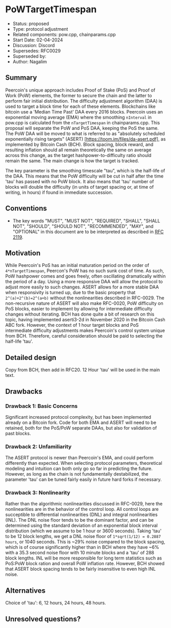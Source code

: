 # PoWTargetTimespan

- Status: proposed
- Type: protocol adjustment
- Related components: pow.cpp, chainparams.cpp
- Start Date: 02-04-2024
- Discussion: Discord
- Supersedes: RFC0029
- Superseded by:
- Author: Nagalim

## Summary

Peercoin's unique approach includes Proof of Stake (PoS) and Proof of Work (PoW) elements, the former to secure the chain and the latter to perform fair initial distribution.
The difficulty adjustment algorithm (DAA) is used to target a block time for each of these elements.
Blockchains like bitcoin use a 'Median Time Past' DAA every 2016 blocks.
Peercoin uses an exponential moving average (EMA) where the smoothing `nInterval` in pow.cpp is calculated from the `nTargetTimespan` in chainparams.cpp.
This proposal will separate the PoW and PoS DAA, keeping the PoS the same.
The PoW DAA will be moved to what is referred to as "absolutely scheduled exponentially rising targets" (ASERT) [https://toom.im/files/da-asert.pdf], as implemented by Bitcoin Cash (BCH).
Block spacing, block reward, and resulting inflation should all remain theoretically the same on average across this change, as the target hashpower-to-difficulty ratio should remain the same.
The main change is how the target is tracked.

The key parameter is the smoothing timescale "tau", which is the half-life of the DAA.
This means that the PoW difficulty will be cut in half after the time 'tau' has passed with no PoW block.
It also means that 'tau' number of blocks will double the difficulty (in units of target spacing or, at time of writing, in hours) if found in immediate succession.

## Conventions
- The key words "MUST", "MUST NOT", "REQUIRED", "SHALL", "SHALL NOT", "SHOULD", "SHOULD NOT", "RECOMMENDED", "MAY", and "OPTIONAL" in this document are to be interpreted as described in [RFC 2119](http://tools.ietf.org/html/rfc2119).

## Motivation

While Peercoin's PoS has an initial maturation period on the order of `4*nTargetTimespan`, Peercon's PoW has no such sunk cost of time.
As such, PoW hashpower comes and goes freely, often oscillating dramatically within the period of a day.
Using a more responsive DAA will allow the protocol to adjust more easily to such changes.
ASERT allows for a more stable DAA when responsivity is turned up, due to the basic property that `2^(a)+2^(b)=2^(a+b)` without the nonlinearities described in RFC-0029.
The non-recursive nature of ASERT will also make RFC-0020, PoW difficulty on PoS blocks, easier to implement by allowing for intermediate difficulty changes without iterating.
BCH has done quite a bit of research on this topic, having implemented aserti3-2d in November 2020 in the Bitcoin Cash ABC fork.
However, the context of 1 hour target blocks and PoS intermediate difficulty adjustments makes Peercoin's control system unique from BCH.
Therefore, careful consideration should be paid to selecting the half-life 'tau'.

## Detailed design

Copy from BCH, then add in RFC20.
12 Hour 'tau' will be used in the main text.

## Drawbacks

### Drawback 1: Basic Concerns

Significant increased protocol complexity, but has been implemented already on a Bitcoin fork.
Code for both EMA and ASERT will need to be retained, both for the PoS/PoW separate DAAs, but also for validation of past blocks.

### Drawback 2: Unfamiliarity

The ASERT protocol is newer than Peercoin's EMA, and could perform differently than expected.
When selecting protocol parameters, theoretical modeling and intuition can both only go so far in predicting the future.
However, as long as the chain is not fundamentally destabilized, the parameter 'tau' can be tuned fairly easily in future hard forks if necessary.

### Drawback 3: Nonlinearity

Rather than the algorithmic nonlinearities discussed in RFC-0029, here the nonlinearities are in the behavior of the control loop.
All control loops are succeptible to differential nonlinearities (DNL) and integral nonlinearities (INL).
The DNL noise floor tends to be the dominant factor, and can be determined using the standard deviation of an exponential block interval distribution (which we assume to be 1 hour or 3600 seconds).
Taking 'tau' to be 12 block lengths, we get a DNL noise floor of `1*sqrt(1/12) = 0.2887 hours`, or 1040 seconds.
This is ~29% noise compared to the block spacing, which is of course significantly higher than in BCH where they have ~6% with a 35.3 second noise floor with 10 minute blocks and a 'tau' of 288 block lengths.
INL will be more responsible for long term statistics such as PoS:PoW block ration and overall PoW inflation rate.
However, BCH showed that ASERT block spacing tends to be fairly insensitive to even high INL noise.

## Alternatives

Choice of 'tau': 6, 12 hours, 24 hours, 48 hours.

## Unresolved questions?

